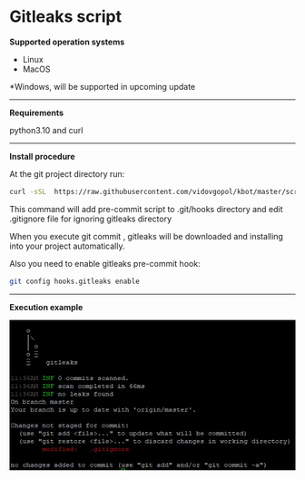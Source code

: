 # Gitleaks script

**Supported operation systems**
- Linux
- MacOS

*Windows, will be supported in upcoming update

------------
**Requirements**

python3.10 and curl

------------
**Install procedure**

At the git project directory run:

```sh
curl -sSL  https://raw.githubusercontent.com/vidovgopol/kbot/master/scripts/gitleaks_install.sh  | sh
```

This command will add pre-commit script to .git/hooks directory and edit .gitignore file for ignoring gitleaks directory

When you execute git commit , gitleaks will be downloaded and installing into your project automatically.

Also you need to enable gitleaks pre-commit hook:
```sh
git config hooks.gitleaks enable
```
------------

**Execution example**

![My Image](gitleaks.jpg)
